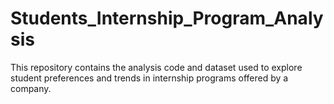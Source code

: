 # Students_Internship_Program_Analysis
This repository contains the analysis code and dataset used to explore student preferences and trends in internship programs offered by a company. 

